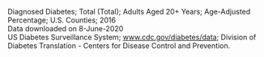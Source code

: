 Diagnosed Diabetes; Total (Total); Adults Aged 20+ Years; Age-Adjusted Percentage; U.S. Counties; 2016					
Data downloaded on 8-June-2020					
US Diabetes Surveillance System; www.cdc.gov/diabetes/data; Division of Diabetes Translation - Centers for Disease Control and Prevention.
